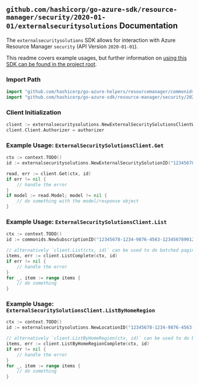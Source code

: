 
## `github.com/hashicorp/go-azure-sdk/resource-manager/security/2020-01-01/externalsecuritysolutions` Documentation

The `externalsecuritysolutions` SDK allows for interaction with Azure Resource Manager `security` (API Version `2020-01-01`).

This readme covers example usages, but further information on [using this SDK can be found in the project root](https://github.com/hashicorp/go-azure-sdk/tree/main/docs).

### Import Path

```go
import "github.com/hashicorp/go-azure-helpers/resourcemanager/commonids"
import "github.com/hashicorp/go-azure-sdk/resource-manager/security/2020-01-01/externalsecuritysolutions"
```


### Client Initialization

```go
client := externalsecuritysolutions.NewExternalSecuritySolutionsClientWithBaseURI("https://management.azure.com")
client.Client.Authorizer = authorizer
```


### Example Usage: `ExternalSecuritySolutionsClient.Get`

```go
ctx := context.TODO()
id := externalsecuritysolutions.NewExternalSecuritySolutionID("12345678-1234-9876-4563-123456789012", "example-resource-group", "locationValue", "externalSecuritySolutionValue")

read, err := client.Get(ctx, id)
if err != nil {
	// handle the error
}
if model := read.Model; model != nil {
	// do something with the model/response object
}
```


### Example Usage: `ExternalSecuritySolutionsClient.List`

```go
ctx := context.TODO()
id := commonids.NewSubscriptionID("12345678-1234-9876-4563-123456789012")

// alternatively `client.List(ctx, id)` can be used to do batched pagination
items, err := client.ListComplete(ctx, id)
if err != nil {
	// handle the error
}
for _, item := range items {
	// do something
}
```


### Example Usage: `ExternalSecuritySolutionsClient.ListByHomeRegion`

```go
ctx := context.TODO()
id := externalsecuritysolutions.NewLocationID("12345678-1234-9876-4563-123456789012", "locationValue")

// alternatively `client.ListByHomeRegion(ctx, id)` can be used to do batched pagination
items, err := client.ListByHomeRegionComplete(ctx, id)
if err != nil {
	// handle the error
}
for _, item := range items {
	// do something
}
```
